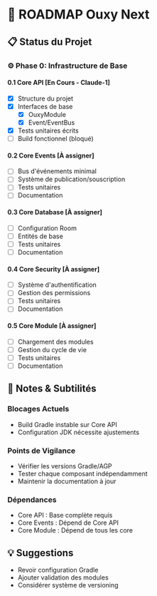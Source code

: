 # 🚀 ROADMAP Ouxy Next

## 📋 Status du Projet

### ⚙️ Phase 0: Infrastructure de Base

#### 0.1 Core API [En Cours - Claude-1]
- [x] Structure du projet
- [x] Interfaces de base
  - [x] OuxyModule
  - [x] Event/EventBus
- [x] Tests unitaires écrits
- [ ] Build fonctionnel (bloqué)

#### 0.2 Core Events [À assigner]
- [ ] Bus d'événements minimal
- [ ] Système de publication/souscription
- [ ] Tests unitaires
- [ ] Documentation

#### 0.3 Core Database [À assigner]
- [ ] Configuration Room
- [ ] Entités de base
- [ ] Tests unitaires
- [ ] Documentation

#### 0.4 Core Security [À assigner]
- [ ] Système d'authentification
- [ ] Gestion des permissions
- [ ] Tests unitaires
- [ ] Documentation

#### 0.5 Core Module [À assigner]
- [ ] Chargement des modules
- [ ] Gestion du cycle de vie
- [ ] Tests unitaires
- [ ] Documentation

## 📝 Notes & Subtilités

### Blocages Actuels
- Build Gradle instable sur Core API
- Configuration JDK nécessite ajustements

### Points de Vigilance
- Vérifier les versions Gradle/AGP
- Tester chaque composant indépendamment
- Maintenir la documentation à jour

### Dépendances
- Core API : Base complète requis
- Core Events : Dépend de Core API
- Core Module : Dépend de tous les core

## 💡 Suggestions
- Revoir configuration Gradle
- Ajouter validation des modules
- Considérer système de versioning